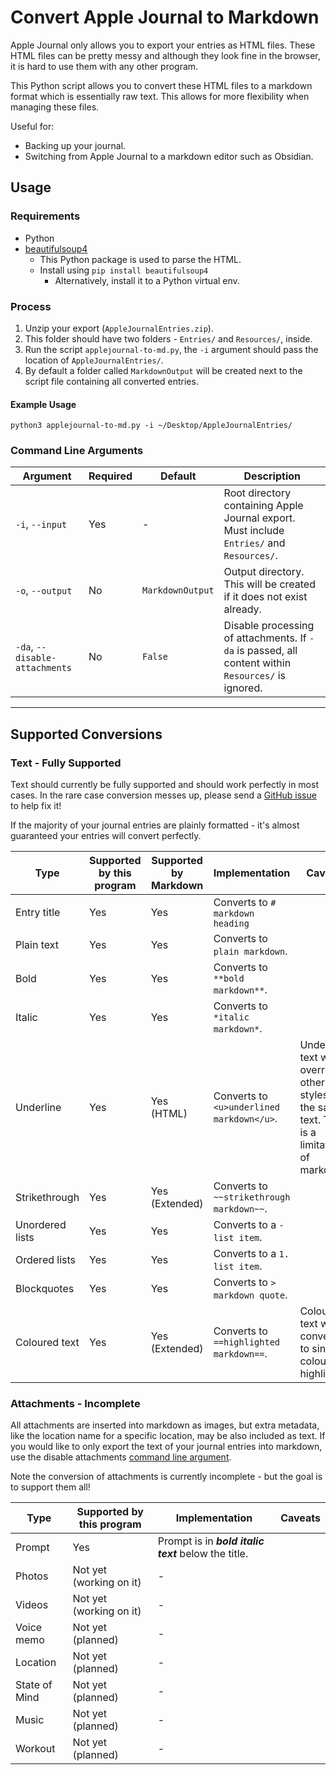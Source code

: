 # Convert Apple Journal to Markdown

Apple Journal only allows you to export your entries as HTML files. These HTML files can be pretty messy and although they look fine in the browser, it is hard to use them with any other program.

This Python script allows you to convert these HTML files to a markdown format which is essentially raw text. This allows for more flexibility when managing these files.

Useful for:
- Backing up your journal.
- Switching from Apple Journal to a markdown editor such as Obsidian.

## Usage

### Requirements
- Python
- [beautifulsoup4](https://pypi.org/project/beautifulsoup4/)
	- This Python package is used to parse the HTML.
	- Install using `pip install beautifulsoup4`
 		- Alternatively, install it to a Python virtual env.

### Process
1. Unzip your export (`AppleJournalEntries.zip`).
2. This folder should have two folders - `Entries/` and `Resources/`, inside.
3. Run the  script `applejournal-to-md.py`, the `-i` argument should pass the location of `AppleJournalEntries/`.
4. By default a folder called `MarkdownOutput` will be created next to the script file containing all converted entries.

#### Example Usage

```
python3 applejournal-to-md.py -i ~/Desktop/AppleJournalEntries/
```

### Command Line Arguments

| Argument                       | Required | Default          | Description                                                                                        |
| ------------------------------ | -------- | ---------------- | -------------------------------------------------------------------------------------------------- |
| `-i`, `--input`                | Yes      | -                | Root directory containing Apple Journal export. Must include `Entries/` and `Resources/`.          |
| `-o`, `--output`               | No       | `MarkdownOutput` | Output directory. This will be created if it does not exist already.                               |
| `-da`, `--disable-attachments` | No       | `False`          | Disable processing of attachments. If `-da` is passed, all content within `Resources/` is ignored. |

---

## Supported Conversions

### Text - Fully Supported

Text should currently be fully supported and should work perfectly in most cases. In the rare case conversion messes up, please send a [GitHub issue](https://github.com/peterdev22/applejournal-to-md/issues) to help fix it!

If the majority of your journal entries are plainly formatted - it's almost guaranteed your entries will convert perfectly.

| Type            | Supported by this program | Supported by Markdown | Implementation                            | Caveats                                                                                        |
| --------------- | ------------------------- | --------------------- | ----------------------------------------- | ---------------------------------------------------------------------------------------------- |
| Entry title     | Yes                       | Yes                   | Converts to `# markdown heading`          |                                                                                                |
| Plain text      | Yes                       | Yes                   | Converts to `plain markdown`.             |                                                                                                |
| Bold            | Yes                       | Yes                   | Converts to `**bold markdown**`.          |                                                                                                |
| Italic          | Yes                       | Yes                   | Converts to `*italic markdown*`.          |                                                                                                |
| Underline       | Yes                       | Yes (HTML)            | Converts to `<u>underlined markdown</u>`. | Underlined text will override other styles on the same text. This is a limitation of markdown. |
| Strikethrough   | Yes                       | Yes (Extended)        | Converts to `~~strikethrough markdown~~`. |                                                                                                |
| Unordered lists | Yes                       | Yes                   | Converts to a `- list item`.              |                                                                                                |
| Ordered lists   | Yes                       | Yes                   | Converts to a `1. list item`.             |                                                                                                |
| Blockquotes     | Yes                       | Yes                   | Converts to `> markdown quote`.           |                                                                                                |
| Coloured text   | Yes                       | Yes (Extended)        | Converts to `==highlighted markdown==`.   | Coloured text will be converted to single colour highlights.                                   |

### Attachments - Incomplete

All attachments are inserted into markdown as images, but extra metadata, like the location name for a specific location, may be also included as text. If you would like to only export the text of your journal entries into markdown, use the disable attachments [command line argument](#command-line-arguments).

Note the conversion of attachments is currently incomplete - but the goal is to support them all!

| Type          | Supported by this program       | Implementation                                       | Caveats |
| ------------- | ------------------------------- | ---------------------------------------------------- | ------- |
| Prompt        | Yes                             | Prompt is in ***bold italic text*** below the title. |         |
| Photos        | Not yet (working on it)         | -                                                    |         |
| Videos        | Not yet (working on it)         | -                                                    |         |
| Voice memo    | Not yet (planned)               | -                                                    |         |
| Location      | Not yet (planned)               | -                                                    |         |
| State of Mind | Not yet (planned)               | -                                                    |         |
| Music         | Not yet (planned)               | -                                                    |         |
| Workout       | Not yet (planned)               | -                                                    |         |

